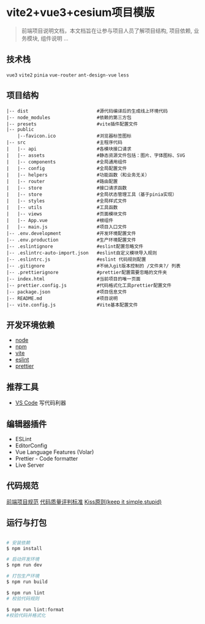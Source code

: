 # vite2+vue3+cesium项目模版
> 前端项目说明文档，本文档旨在让参与项目人员了解项目结构, 项目依赖, 业务模块, 组件说明 ...

## 技术栈
`vue3` `vite2` `pinia` `vue-router` `ant-design-vue` `less`

## 项目结构
```
|-- dist                         #源代码编译后的生成线上环境代码
|-- node_modules                 #依赖的第三方包
|-- presets                      #vite插件配置文件
|-- public             
    |--favicon.ico               #浏览器标签图标
|-- src                          #主程序代码
|   |-- api                      #各模块接口请求
|   |-- assets                   #静态资源文件包括：图片、字体图标、SVG
|   |-- components               #全局通用组件
|   |-- config                   #全局配置文件
|   |-- helpers                  #功能函数（和业务无关）
|   |-- router                   #路由配置
|   |-- store                    #接口请求函数
|   |-- store                    #全局状态管理工具（基于pinia实现）
|   |-- styles                   #全局样式文件
|   |-- utils                    #工具函数
|   |-- views                    #页面模块文件
|   |-- App.vue                  #根组件
|   |-- main.js                  #项目入口文件
|-- .env.development             #开发环境配置文件
|-- .env.production              #生产环境配置文件
|-- .eslintignore                #eslint配置忽略文件
|-- .eslintrc-auto-import.json   #eslint自定义模块导入规则
|-- .eslintrc.js                 #eslint 代码规则配置
|-- .gitignore                   #不纳入git版本控制的 /文件夹?/ 列表
|-- .prettierignore              #prettier配置需要忽略的文件夹
|-- index.html                   #当前项目的唯一页面
|-- prettier.config.js           #代码格式化工具prettier配置文件
|-- package.json                 #项目信息文件
|-- README.md                    #项目说明
|-- vite.config.js               #Vite基本配置文件
```

## 开发环境依赖
- [node](https://nodejs.org/en/)
- [npm](https://www.npmjs.com/)
- [vite](https://vitejs.dev/)
- [eslint](http://eslint.org/)
- [prettier](https://prettier.io/)

## 推荐工具
- [VS Code](https://code.visualstudio.com/) 写代码利器

## 编辑器插件
- ESLint
- EditorConfig
- Vue Language Features (Volar)
- Prettier - Code formatter
- Live Server

## 代码规范
[前端项目规范](https://winter-raincoat-073.notion.site/f05b5c35b3204c53a1496a20b9022646)
[代码质量评判标准](https://winter-raincoat-073.notion.site/af55d73c9a3d497fa37efc88c1340250)
[Kiss原则(keep it simple,stupid)](https://winter-raincoat-073.notion.site/Kiss-keep-it-simple-stupid-b13db3e3eb794e04b91b3404dbf1e3c3)


## 运行与打包
```bash

# 安装依赖
$ npm install

# 启动开发环境
$ npm run dev

# 打包生产环境
$ npm run build

$ npm run lint
# 校验代码规则

$ npm run lint:format
#校验代码并格式化

```
